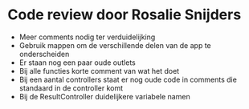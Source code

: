 # Code review door Rosalie Snijders

* Meer comments nodig ter verduidelijking
* Gebruik mappen om de verschillende delen van de app te onderscheiden
* Er staan nog een paar oude outlets
* Bij alle functies korte comment van wat het doet
* Bij een aantal controllers staat er nog oude code in comments die standaard in de controller komt
* Bij de ResultController duidelijkere variabele namen
